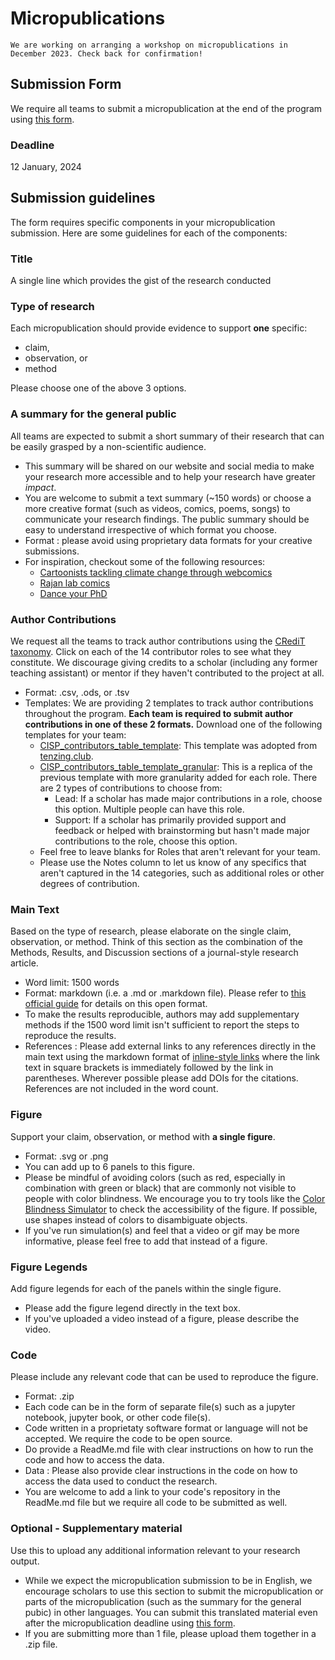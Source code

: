 # Micropublications

```{admonition} Workshop
We are working on arranging a workshop on micropublications in December 2023. Check back for confirmation! 
```
## Submission Form
We require all teams to submit a micropublication at the end of the program using [this form](https://airtable.com/appLHqbcnAQ1EUO47/shrfR7WzpKqGPBu3W). 

### Deadline
12 January, 2024

## Submission guidelines

The form requires specific components in your micropublication submission. Here are some guidelines for each of the components:

### Title
A single line which provides the gist of the research conducted
  
### Type of research
Each micropublication should provide evidence to support **one** specific:
  - claim,
  - observation, or
  - method

Please choose one of the above 3 options.

### A summary for the general public
All teams are expected to submit a short summary of their research that can be easily grasped by a non-scientific audience. 
  - This summary will be shared on our website and social media to make your research more accessible and to help your research have greater *impact*. 
  - You are welcome to submit a text summary (~150 words) or choose a more creative format (such as videos, comics, poems, songs) to communicate your research findings. The public summary should be easy to understand irrespective of which format you choose.
  - Format : please avoid using proprietary data formats for your creative submissions.
  - For inspiration, checkout some of the following resources:
    - [Cartoonists tackling climate change through webcomics](https://www.dw.com/en/cartoonists-tackling-climate-change-through-webcomics/a-63499432)
    - [Rajan lab comics](https://www.rajanlab.com/comics)
    - [Dance your PhD](https://www.youtube.com/results?search_query=dance+your+phd)

### Author Contributions
We request all the teams to track author contributions using the [CRediT taxonomy](https://credit.niso.org). Click on each of the 14 contributor roles to see what they constitute. We discourage giving credits to a scholar (including any former teaching assistant) or mentor if they haven't contributed to the project at all. 
- Format: .csv, .ods, or .tsv
- Templates: We are providing 2 templates to track author contributions throughout the program. **Each team is required to submit author contributions in one of these 2 formats.** Download one of the following templates for your team:
  - [CISP_contributors_table_template](https://docs.google.com/spreadsheets/d/140bNO83-GkOP1SYXWLpZmY27a5wxtj97gOR-5CaMXDQ/edit?usp=sharing): This template was adopted from [tenzing.club](https://contributorshipcollaboration.github.io/projects/tenzingclub). 
  - [CISP_contributors_table_template_granular](https://docs.google.com/spreadsheets/d/1fw34ZjKaZQ9iv6ld6YT1kZP2uyg0CbmJIZdM88tb07E/edit?usp=sharing): This is a replica of the previous template with more granularity added for each role. There are 2 types of contributions to choose from:
    - Lead: If a scholar has made major contributions in a role, choose this option. Multiple people can have this role.
    - Support: If a scholar has primarily provided support and feedback or helped with brainstorming but hasn't made major contributions to the role, choose this option.
  - Feel free to leave blanks for Roles that aren't relevant for your team.
  - Please use the Notes column to let us know of any specifics that aren't captured in the 14 categories, such as additional roles or other degrees of contribution.
    
### Main Text
Based on the type of research, please elaborate on the single claim, observation, or method. Think of this section as the combination of the Methods, Results, and Discussion sections of a journal-style research article. 
  - Word limit: 1500 words
  - Format: markdown (i.e. a .md or .markdown file). Please refer to [this official guide](https://daringfireball.net/projects/markdown/) for details on this open format.
  - To make the results reproducible, authors may add supplementary methods if the 1500 word limit isn't sufficient to report the steps to reproduce the results.
  - References : Please add external links to any references directly in the main text using the markdown format of [inline-style links](https://daringfireball.net/projects/markdown/syntax#link) where the link text in square brackets is immediately followed by the link in parentheses. Wherever possible please add DOIs for the citations. References are not included in the word count.
      
### Figure
Support your claim, observation, or method with **a single figure**.
  - Format: .svg or .png
  - You can add up to 6 panels to this figure.
  - Please be mindful of avoiding colors (such as red, especially in combination with green or black) that are commonly not visible to people with color blindness. We encourage you to try tools like the [Color Blindness Simulator](https://www.color-blindness.com/coblis-color-blindness-simulator) to check the accessibility of the figure. If possible, use shapes instead of colors to disambiguate objects.
  - If you've run simulation(s) and feel that a video or gif may be more informative, please feel free to add that instead of a figure.

### Figure Legends
Add figure legends for each of the panels within the single figure.
  - Please add the figure legend directly in the text box.
  - If you've uploaded a video instead of a figure, please describe the video.
 
### Code
Please include any relevant code that can be used to reproduce the figure.
  - Format: .zip 
  - Each code can be in the form of separate file(s) such as a jupyter notebook, jupyter book, or other code file(s).
  - Code written in a proprietaty software format or language will not be accepted. We require the code to be open source.
  - Do provide a ReadMe.md file with clear instructions on how to run the code and how to access the data.
  - Data : Please also provide clear instructions in the code on how to access the data used to conduct the research.
  - You are welcome to add a link to your code's repository in the ReadMe.md file but we require all code to be submitted as well.

### Optional - Supplementary material
Use this to upload any additional information relevant to your research output. 
  - While we expect the micropublication submission to be in English, we encourage scholars to use this section to submit the micropublication or parts of the micropublication (such as the summary for the general pubic) in other languages. You can submit this translated material even after the micropublication deadline using [this form](https://airtable.com/appLHqbcnAQ1EUO47/shrGDjPoLROYhRsHh).
  - If you are submitting more than 1 file, please upload them together in a .zip file.
